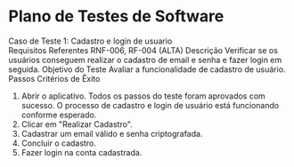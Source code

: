 # Plano de Testes de Software

Caso de Teste 1: Cadastro e login de usuario	
Requisitos Referentes	RNF-006, RF-004 (ALTA)
Descrição	Verificar se os usuários conseguem realizar o cadastro de email e senha e fazer login em seguida.
Objetivo do Teste	Avaliar a funcionalidade de cadastro de usuário.
Passos	Critérios de Êxito
1. Abrir o aplicativo.	Todos os passos do teste foram aprovados com sucesso. O processo de cadastro e login de usuário está funcionando conforme esperado.
2. Clicar em "Realizar Cadastro".	
3. Cadastrar um email válido e senha criptografada.	
4. Concluir o cadastro.	
5. Fazer login na conta cadastrada.	
